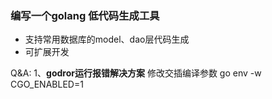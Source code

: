 ### 编写一个golang 低代码生成工具
- 支持常用数据库的model、dao层代码生成
- 可扩展开发

Q&A:
1、**godror运行报错解决方案**
修改交插编译参数 go env -w CGO_ENABLED=1
